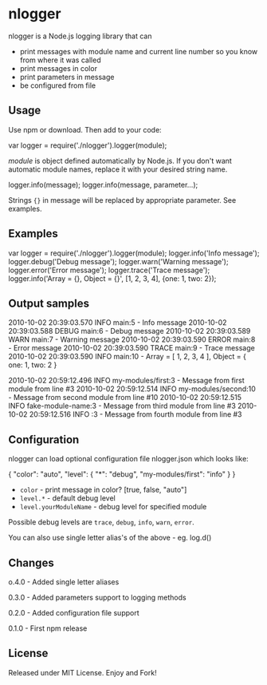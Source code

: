 nlogger
===========

nlogger is a Node.js logging library that can

* print messages with module name and current line number so you know from where it was called
* print messages in color
* print parameters in message
* be configured from file


Usage
-----
Use npm or download. Then add to your code:

  var logger = require('./nlogger').logger(module);

*module* is object defined automatically by Node.js. If you don't want automatic module names, replace it with your desired string name.

  logger.info(message);
  logger.info(message, parameter...);

Strings `{}` in message will be replaced by appropriate parameter. See examples.  

Examples
--------

  var logger = require('./nlogger').logger(module);
  logger.info('Info message');
  logger.debug('Debug message');
  logger.warn('Warning message');
  logger.error('Error message');
  logger.trace('Trace message');
  logger.info('Array = {}, Object = {}', [1, 2, 3, 4], {one: 1, two: 2});

  
Output samples
--------------

  2010-10-02 20:39:03.570 INFO  main:5 - Info message
  2010-10-02 20:39:03.588 DEBUG main:6 - Debug message
  2010-10-02 20:39:03.589 WARN  main:7 - Warning message
  2010-10-02 20:39:03.590 ERROR main:8 - Error message
  2010-10-02 20:39:03.590 TRACE main:9 - Trace message
  2010-10-02 20:39:03.590 INFO  main:10 - Array = [ 1, 2, 3, 4 ], Object = { one: 1, two: 2 }
  
  2010-10-02 20:59:12.496 INFO  my-modules/first:3 - Message from first module from line #3
  2010-10-02 20:59:12.514 INFO  my-modules/second:10 - Message from second module from line #10
  2010-10-02 20:59:12.515 INFO  fake-module-name:3 - Message from third module from line #3
  2010-10-02 20:59:12.516 INFO  <unknown>:3 - Message from fourth module from line #3
  

Configuration
-------------
nlogger can load optional configuration file nlogger.json which looks like:

  {
    "color": "auto",
    "level": {
      "*": "debug",
      "my-modules/first": "info"
    }
  }
  
* `color` - print message in color? [true, false, "auto"]
* `level.*` - default debug level
* `level.yourModuleName` - debug level for specified module

Possible debug levels are `trace`, `debug`, `info`, `warn`, `error`.

You can also use single letter alias's of the above - eg. log.d()

Changes
-------
o.4.0 - Added single letter aliases

0.3.0 - Added parameters support to logging methods

0.2.0 - Added configuration file support

0.1.0 - First npm release


License
-------
Released under MIT License. Enjoy and Fork!

